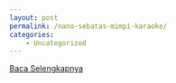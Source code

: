 ```yaml
---
layout: post
permalink: /nano-sebatas-mimpi-karaoke/
categories:
    - Uncategorized
---
```


[Baca Selengkapnya](/09)